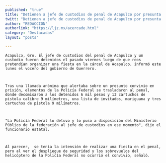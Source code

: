 ```yaml
---
published: "true"
title: "Detienen a jefe de custodios de penal de Acapulco por presunta fiesta"
twitt: "Detienen a jefe de custodios de penal de Acapulco por presunta fiesta"
author: "REDACCION"
authorlink: "https://ljz.mx/acercade.html"
category: "Destacadas"
layout: "posts"

---
```



  
    Acapulco, Gro. El jefe de custodios del penal de Acapulco y un custodio fueron detenidos el pasado viernes luego de que reos pretendían organizar una fiesta en la cárcel de Acapulco, informó este lunes el vocero del gobierno de Guerrero.
  
  
  
    Tras una llamada anónima que alertaba sobre un presunto convivio en prisión, elementos de la Policía Federal se trasladaron al penal, donde decomisaron a los detenidos 6 mil pesos y 13 cartuchos de pistola calibre 9 milímetros, una lista de invitados, mariguana y tres cartuchos de pistola 9 milímetros.
  
  
  
    "La Policía Federal lo detuvo y lo puso a disposición del Ministerio Público de la federación al jefe de custodios en ese momento", dijo el funcionario estatal.
  
  
  
    Al parecer,  se tenía la intensión de realizar una fiesta en el penal, pero al ver el despliegue de seguridad y los sobrevuelos del helicóptero de la Policía Federal no ocurrió el convivio, señaló.
  

